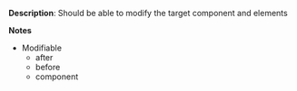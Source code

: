 __Description__: Should be able to modify the target component and elements

__Notes__

+ Modifiable
  * after
  * before
  * component
